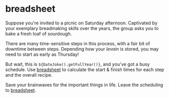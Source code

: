 # breadsheet
Suppose you're invited to a picnic on Saturday afternoon.  Captivated by your exemplary breadmaking skills over the years, the group asks you to bake a fresh loaf of sourdough.

There are many time-sensitive steps in this process, with a fair bit of downtime between steps.  Depending how your _levain_ is stored, you may need to start as early as Thursday!

But wait, this is `${DateJoke().getFullYear()}`, and you've got a busy schedule.  Use [breadsheet](http://breadsheet.com) to calculate the start & finish times for each step and the overall recipe.  

Save your brainwaves for the important things in life.  Leave the scheduling to [breadsheet](http://breadsheet.com).
